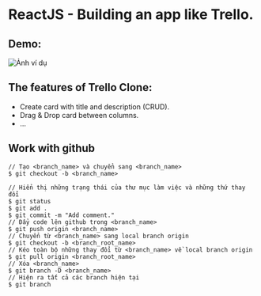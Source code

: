 # ReactJS - Building an app like Trello.

## Demo:
![Ảnh ví dụ](https://github.com/thairyo/react-trello-clone/blob/master/front-end/public/trello-clone.gif)

## The features of Trello Clone:
- Create card with title and description (CRUD).
- Drag & Drop card between columns.
- ...

## Work with github
```
// Tạo <branch_name> và chuyển sang <branch_name>
$ git checkout -b <branch_name>

// Hiển thị những trạng thái của thư mục làm việc và những thứ thay đổi
$ git status
$ git add .
$ git commit -m "Add comment."
// Đẩy code lên github trong <branch_name>
$ git push origin <branch_name>
// Chuyển từ <branch_name> sang local branch origin
$ git checkout -b <branch_root_name>
// Kéo toàn bộ những thay đổi từ <branch_name> về local branch origin
$ git pull origin <branch_root_name>
// Xóa <branch_name>
$ git branch -D <branch_name>
// Hiện ra tất cả các branch hiện tại
$ git branch 
```
